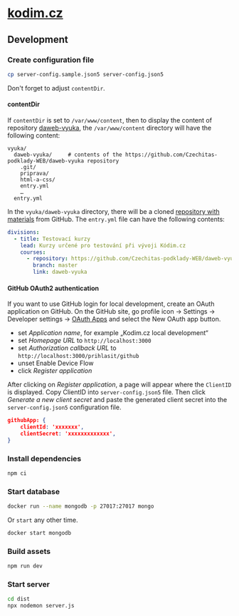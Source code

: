# [kodim.cz](https://kodim.cz/)

## Development

### Create configuration file

```sh
cp server-config.sample.json5 server-config.json5
```

Don't forget to adjust `contentDir`.

#### contentDir

If `contentDir` is set to `/var/www/content`, then to display the content of repository [daweb-vyuka](https://github.com/Czechitas-podklady-WEB/daweb-vyuka), the `/var/www/content` directory will have the following content:

```
vyuka/
  daweb-vyuka/     # contents of the https://github.com/Czechitas-podklady-WEB/daweb-vyuka repository
    .git/
    priprava/
    html-a-css/
    entry.yml
    …
  entry.yml
```

In the `vyuka/daweb-vyuka` directory, there will be a cloned [repository with materials](https://github.com/Czechitas-podklady-WEB/daweb-vyuka) from GitHub.
The `entry.yml` file can have the following contents:

```yaml
divisions:
  - title: Testovací kurzy
    lead: Kurzy určené pro testování při vývoji Kódim.cz
    courses:
      - repository: https://github.com/Czechitas-podklady-WEB/daweb-vyuka
        branch: master
        link: daweb-vyuka
```


#### GitHub OAuth2 authentication

If you want to use GitHub login for local development, create an OAuth application on GitHub.
On the GitHub site, go profile icon → Settings → Developer settings → [OAuth Apps](https://github.com/settings/developers) and select the New OAuth app button.
* set *Application name*, for example „Kodim.cz local development“
* set *Homepage URL* to `http://localhost:3000`
* set *Authorization callback URL* to `http://localhost:3000/prihlasit/github`
* unset Enable Device Flow
* click *Register application*

After clicking on *Register application*, a page will appear where the `ClientID` is displayed.
Copy ClientID into `server-config.json5` file.
Then click *Generate a new client secret* and paste the generated client secret into the `server-config.json5` configuration file.

```json
githubApp: {
    clientId: 'xxxxxxx',
    clientSecret: 'xxxxxxxxxxxxx',
}
```

### Install dependencies

```sh
npm ci
```

### Start database

```sh
docker run --name mongodb -p 27017:27017 mongo
```

Or `start` any other time.

```sh
docker start mongodb
```

### Build assets

```sh
npm run dev
```

### Start server

```sh
cd dist
npx nodemon server.js
```
